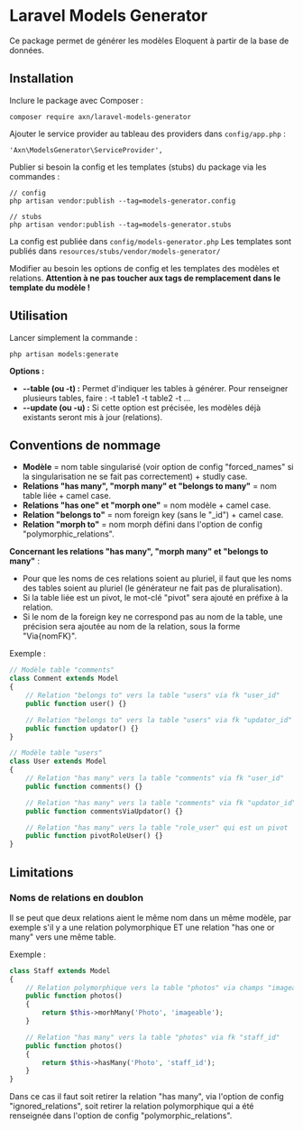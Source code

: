 # Laravel Models Generator

Ce package permet de générer les modèles Eloquent à partir de la base de données.

## Installation

Inclure le package avec Composer :

```
composer require axn/laravel-models-generator
```

Ajouter le service provider au tableau des providers dans `config/app.php` :

```
'Axn\ModelsGenerator\ServiceProvider',
```

Publier si besoin la config et les templates (stubs) du package via les commandes :

```
// config
php artisan vendor:publish --tag=models-generator.config

// stubs
php artisan vendor:publish --tag=models-generator.stubs
```

La config est publiée dans `config/models-generator.php`
Les templates sont publiés dans `resources/stubs/vendor/models-generator/`

Modifier au besoin les options de config et les templates des modèles et relations.
**Attention à ne pas toucher aux tags de remplacement dans le template du modèle !**

## Utilisation

Lancer simplement la commande :

```
php artisan models:generate
```

**Options :**

* **--table (ou -t) :** Permet d'indiquer les tables à générer. Pour renseigner
  plusieurs tables, faire : -t table1 -t table2 -t ...
* **--update (ou -u) :** Si cette option est précisée, les modèles déjà existants
  seront mis à jour (relations).

## Conventions de nommage

- **Modèle** = nom table singularisé (voir option de config "forced_names" si la singularisation
  ne se fait pas correctement) + studly case.
- **Relations "has many", "morph many" et "belongs to many"** = nom table liée + camel case.
- **Relations "has one" et "morph one"** = nom modèle + camel case.
- **Relation "belongs to"** = nom foreign key (sans le "_id") + camel case.
- **Relation "morph to"** = nom morph défini dans l'option de config "polymorphic_relations".

**Concernant les relations "has many", "morph many" et "belongs to many"** :

- Pour que les noms de ces relations soient au pluriel, il faut que les noms des tables
  soient au pluriel (le générateur ne fait pas de pluralisation).
- Si la table liée est un pivot, le mot-clé "pivot" sera ajouté en préfixe à la relation.
- Si le nom de la foreign key ne correspond pas au nom de la table, une précision sera ajoutée
  au nom de la relation, sous la forme "Via{nomFK}".

Exemple :

```php
// Modèle table "comments"
class Comment extends Model
{
    // Relation "belongs to" vers la table "users" via fk "user_id"
    public function user() {}

    // Relation "belongs to" vers la table "users" via fk "updator_id"
    public function updator() {}
}

// Modèle table "users"
class User extends Model
{
    // Relation "has many" vers la table "comments" via fk "user_id"
    public function comments() {}

    // Relation "has many" vers la table "comments" via fk "updator_id"
    public function commentsViaUpdator() {}

    // Relation "has many" vers la table "role_user" qui est un pivot
    public function pivotRoleUser() {}
}
```

## Limitations

### Noms de relations en doublon

Il se peut que deux relations aient le même nom dans un même modèle, par exemple
s'il y a une relation polymorphique ET une relation "has one or many" vers une même table.

Exemple :

```php
class Staff extends Model
{
    // Relation polymorphique vers la table "photos" via champs "imageable_type" et "imageable_id"
    public function photos()
    {
        return $this->morhMany('Photo', 'imageable');
    }

    // Relation "has many" vers la table "photos" via fk "staff_id"
    public function photos()
    {
        return $this->hasMany('Photo', 'staff_id');
    }
}
```

Dans ce cas il faut soit retirer la relation "has many", via l'option de config "ignored_relations",
soit retirer la relation polymorphique qui a été renseignée dans l'option de config "polymorphic_relations".
